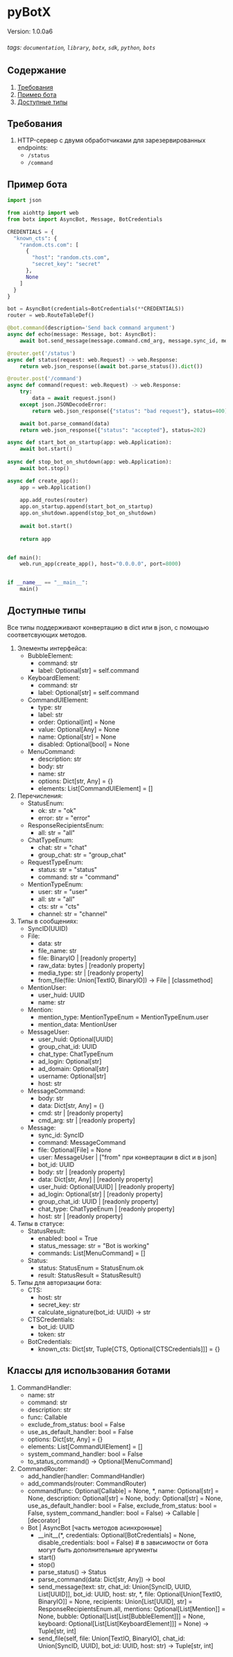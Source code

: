 # pyBotX
Version: 1.0.0a6
###### tags: `documentation`, `library`, `botx`, `sdk`, `python`, `bots`

## Содержание
1. [Требования](#requirements)
2. [Пример бота](#simple-example)
3. [Доступные типы](#types)

## Требования <a id="requirements"/>
1. HTTP-сервер с двумя обработчиками для зарезервированных endpoints:
    * `/status` 
    * `/command`

## Пример бота <a id="simple-example"/>
```python
import json

from aiohttp import web
from botx import AsyncBot, Message, BotCredentials

CREDENTIALS = {
  "known_cts": {
    "random.cts.com": [
      {
        "host": "random.cts.com",
        "secret_key": "secret"
      },
      None
    ]
  }
}

bot = AsyncBot(credentials=BotCredentials(**CREDENTIALS))
router = web.RouteTableDef()

@bot.command(description='Send back command argument')
async def echo(message: Message, bot: AsyncBot):
    await bot.send_message(message.command.cmd_arg, message.sync_id, message.bot_id, message.host)

@router.get('/status')
async def status(request: web.Request) -> web.Response:
    return web.json_response((await bot.parse_status()).dict())

@router.post('/command')    
async def command(request: web.Request) -> web.Response:
    try:
        data = await request.json()
    except json.JSONDecodeError:
        return web.json_response({"status": "bad request"}, status=400)

    await bot.parse_command(data)
    return web.json_response({"status": "accepted"}, status=202)

async def start_bot_on_startup(app: web.Application):
    await bot.start()
    
async def stop_bot_on_shutdown(app: web.Application):
    await bot.stop()

async def create_app():
    app = web.Application()
    
    app.add_routes(router)
    app.on_startup.append(start_bot_on_startup)
    app.on_shutdown.append(stop_bot_on_shutdown)
    
    await bot.start()
    
    return app


def main():
    web.run_app(create_app(), host="0.0.0.0", port=8000)


if __name__ == "__main__":
    main()
```

## Доступные типы <a id="types"/>
Все типы поддерживают конвертацию в dict или в json, с помощью соответсвующих методов.
1. Элементы интерфейса:
   * BubbleElement:
     * command: str
     * label: Optional[str] = self.command
   * KeyboardElement:
     * command: str
     * label: Optional[str] = self.command
   * CommandUIElement:
     * type: str
     * label: str
     * order: Optional[int] = None
     * value: Optional[Any] = None
     * name: Optional[str] = None
     * disabled: Optional[bool] = None
   * MenuCommand:
     * description: str
     * body: str
     * name: str
     * options: Dict[str, Any] = {}
     * elements: List[CommandUIElement] = []
2. Перечисления:
   * StatusEnum:
      * ok: str = "ok"
      * error: str = "error"
   * ResponseRecipientsEnum:
      * all: str = "all"
   * ChatTypeEnum:
     * chat: str = "chat"
     * group_chat: str = "group_chat"
   * RequestTypeEnum:
      * status: str = "status"
      * command: str = "command"
   * MentionTypeEnum:
      * user: str = "user"
      * all: str = "all"
      * cts: str = "cts"
      * channel: str = "channel"
3. Типы в сообщениях:
   * SyncID(UUID)
   * File:
     * data: str
     * file_name: str
     * file: BinaryIO | [readonly property]
     * raw_data: bytes | [readonly property]
     * media_type: str | [readonly property]
     * from_file(file: Union[TextIO, BinaryIO]) -> File | [classmethod]
   * MentionUser:
     * user_huid: UUID
     * name: str
   * Mention:
     * mention_type: MentionTypeEnum = MentionTypeEnum.user
     * mention_data: MentionUser
   * MessageUser:
      * user_huid: Optional[UUID]
      * group_chat_id: UUID
      * chat_type: ChatTypeEnum
      * ad_login: Optional[str]
      * ad_domain: Optional[str]
      * username: Optional[str]
      * host: str
   * MessageCommand:
      * body: str
      * data: Dict[str, Any] = {}
      * cmd: str | [readonly property]
      * cmd_arg: str | [readonly property]
   * Message:
      * sync_id: SyncID
      * command: MessageCommand
      * file: Optional[File] = None
      * user: MessageUser | ["from" при конвертации в dict и в json]
      * bot_id: UUID
      * body: str | [readonly property]
      * data: Dict[str, Any] | [readonly property]
      * user_huid: Optional[UUID] | [readonly property]
      * ad_login: Optional[str] | [readonly property]
      * group_chat_id: UUID | [readonly property]
      * chat_type: ChatTypeEnum | [readonly property]
      * host: str | [readonly property]
4. Типы в статусе:
   * StatusResult:
     * enabled: bool = True
     * status_message: str = "Bot is working"
     * commands: List[MenuCommand] = []
   * Status:
     * status: StatusEnum = StatusEnum.ok
     * result: StatusResult = StatusResult()
5. Типы для авторизации бота:
   * CTS:
     * host: str
     * secret_key: str
     * calculate_signature(bot_id: UUID) -> str
   * CTSCredentials:
     * bot_id: UUID
     * token: str
   * BotCredentials:
     * known_cts: Dict[str, Tuple[CTS, Optional[CTSCredentials]]] = {}

## Классы для использования ботами <a id="types"/>
1. CommandHandler:
    * name: str
    * command: str
    * description: str
    * func: Callable
    * exclude_from_status: bool = False
    * use_as_default_handler: bool = False
    * options: Dict[str, Any] = {}
    * elements: List[CommandUIElement] = []
    * system_command_handler: bool = False
    * to_status_command() -> Optional[MenuCommand]
2. CommandRouter:
   * add_handler(handler: CommandHandler)
   * add_commands(router: CommandRouter)
   * command(func: Optional[Callable] = None,
        *,
        name: Optional[str] = None,
        description: Optional[str] = None,
        body: Optional[str] = None,
        use_as_default_handler: bool = False,
        exclude_from_status: bool = False,
        system_command_handler: bool = False) -> Callable | [decorator]
   * Bot | AsyncBot [часть методов асинхронные]
     * \_\_init__(*, credentials: Optional[BotCredentials] = None,
        disable_credentials: bool = False) # в зависимости от бота могут быть дополнительные аргументы
     * start()
     * stop()
     * parse_status() -> Status
     * parse_command(data: Dict[str, Any]) -> bool
     * send_message(text: str,
        chat_id: Union[SyncID, UUID, List[UUID]],
        bot_id: UUID,
        host: str,
        *,
        file: Optional[Union[TextIO, BinaryIO]] = None,
        recipients: Union[List[UUID], str] = ResponseRecipientsEnum.all,
        mentions: Optional[List[Mention]] = None,
        bubble: Optional[List[List[BubbleElement]]] = None,
        keyboard: Optional[List[List[KeyboardElement]]] = None) -> Tuple[str, int]
     * send_file(self,
        file: Union[TextIO, BinaryIO],
        chat_id: Union[SyncID, UUID],
        bot_id: UUID,
        host: str) -> Tuple[str, int]

